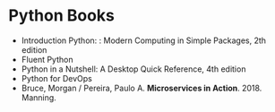 # Python Books
* Introduction Python: : Modern Computing in Simple Packages, 2th edition
* Fluent Python
* Python in a Nutshell: A Desktop Quick Reference, 4th edition
* Python for DevOps
* Bruce, Morgan / Pereira, Paulo A. **Microservices in Action**. 2018. Manning.
